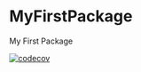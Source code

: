 # MyFirstPackage
My First Package

[![codecov](https://codecov.io/gh/theoroe3/MyFirstPackage/branch/master/graph/badge.svg)](https://codecov.io/gh/theoroe3/MyFirstPackage)
